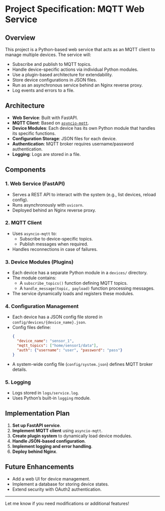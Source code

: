 # Project Specification: MQTT Web Service

## Overview
This project is a Python-based web service that acts as an MQTT client to manage multiple devices. The service will:
- Subscribe and publish to MQTT topics.
- Handle device-specific actions via individual Python modules.
- Use a plugin-based architecture for extendability.
- Store device configurations in JSON files.
- Run as an asynchronous service behind an Nginx reverse proxy.
- Log events and errors to a file.

## Architecture
- **Web Service**: Built with FastAPI.
- **MQTT Client**: Based on [`asyncio-mqtt`](https://github.com/AndreasHeine/asyncio-mqtt/tree/main).
- **Device Modules**: Each device has its own Python module that handles its specific functions.
- **Configuration Storage**: JSON files for each device.
- **Authentication**: MQTT broker requires username/password authentication.
- **Logging**: Logs are stored in a file.

## Components
### 1. Web Service (FastAPI)
- Serves a REST API to interact with the system (e.g., list devices, reload config).
- Runs asynchronously with `uvicorn`.
- Deployed behind an Nginx reverse proxy.

### 2. MQTT Client
- Uses `asyncio-mqtt` to:
  - Subscribe to device-specific topics.
  - Publish messages when required.
- Handles reconnections in case of failures.

### 3. Device Modules (Plugins)
- Each device has a separate Python module in a `devices/` directory.
- The module contains:
  - A `subscribe_topics()` function defining MQTT topics.
  - A `handle_message(topic, payload)` function processing messages.
- The service dynamically loads and registers these modules.

### 4. Configuration Management
- Each device has a JSON config file stored in `config/devices/{device_name}.json`.
- Config files define:
  ```json
  {
    "device_name": "sensor_1",
    "mqtt_topics": ["home/sensor1/data"],
    "auth": {"username": "user", "password": "pass"}
  }
  ```
- A system-wide config file (`config/system.json`) defines MQTT broker details.

### 5. Logging
- Logs stored in `logs/service.log`.
- Uses Python’s built-in `logging` module.

## Implementation Plan
1. **Set up FastAPI service**.
2. **Implement MQTT client** using `asyncio-mqtt`.
3. **Create plugin system** to dynamically load device modules.
4. **Handle JSON-based configuration**.
5. **Implement logging and error handling**.
6. **Deploy behind Nginx**.

## Future Enhancements
- Add a web UI for device management.
- Implement a database for storing device states.
- Extend security with OAuth2 authentication.

---
Let me know if you need modifications or additional features!


